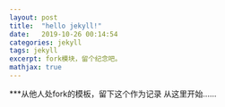 ```yaml
---
layout: post
title:  "hello jekyll!"
date:   2019-10-26 00:14:54
categories: jekyll
tags: jekyll
excerpt: fork模块，留个纪念吧。
mathjax: true
---
```


***从他人处fork的模板，留下这个作为记录
从这里开始......

